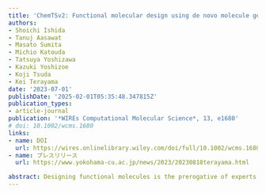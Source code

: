 ```yaml
---
title: 'ChemTSv2: Functional molecular design using de novo molecule generator'
authors:
- Shoichi Ishida
- Tanuj Aasawat
- Masato Sumita
- Michio Katouda
- Tatsuya Yoshizawa
- Kazuki Yoshizoe
- Koji Tsuda
- Kei Terayama
date: '2023-07-01'
publishDate: '2025-02-01T05:35:48.347815Z'
publication_types:
- article-journal
publication: '*WIREs Computational Molecular Science*, 13, e1680'
# doi: 10.1002/wcms.1680
links:
- name: DOI
  url: https://wires.onlinelibrary.wiley.com/doi/full/10.1002/wcms.1680
- name: プレスリリース
  url: https://www.yokohama-cu.ac.jp/news/2023/20230818terayama.html

abstract: Designing functional molecules is the prerogative of experts who have advanced knowledge and experience in their fields. To democratize automatic molecular design for both experts and nonexperts, we introduce a generic open-sourced framework, ChemTSv2, to design molecules based on a de novo molecule generator equipped with an easy-to-use interface. Besides, ChemTSv2 can easily be integrated with various simulation packages, such as Gaussian 16 package, and supports a massively parallel exploration that accelerates molecular designs. We exhibit the potential of molecular design with ChemTSv2, including previous work, such as chromophores, fluorophores, drugs, and so forth. ChemTSv2 contributes to democratizing inverse molecule design in various disciplines relevant to chemistry.
---
```

